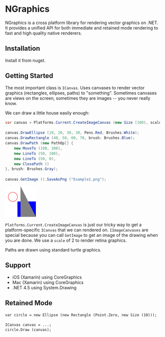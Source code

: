 # NGraphics

NGraphics is a cross platform library for rendering vector graphics on .NET. It provides a unified API for both immediate and retained mode rendering to fast and high quality native renderers.


## Installation

Install it from nuget.


## Getting Started

The most important class is `ICanvas`. Uses canvases to render vector graphics (rectangles, ellipses, paths) to "something". Sometimes canvases are views on the screen, sometimes they are images -- you never really know.

We can draw a little house easily enough:

```csharp
var canvas = Platforms.Current.CreateImageCanvas (new Size (100), scale: 2);

canvas.DrawEllipse (10, 20, 30, 30, Pens.Red, Brushes.White);
canvas.DrawRectangle (40, 50, 60, 70, brush: Brushes.Blue);
canvas.DrawPath (new PathOp[] {	
	new MoveTo (100, 100),
	new LineTo (50, 100),
	new LineTo (50, 0),
	new ClosePath ()
}, brush: Brushes.Gray);

canvas.GetImage ().SaveAsPng ("Example1.png");
```

<img src="TestResults/Example1.png" width="100" height="100" />

`Platforms.Current.CreateImageCanvas` is just our tricky way to get a platform-specific `ICanvas` that we can rendered on. `IImageCanvases` are special because you can call `GetImage` to get an image of the drawing when you are done. We use a `scale` of 2 to render retina graphics.

Paths are drawn using standard turtle graphics.


## Support


* iOS (Xamarin) using CoreGraphics
* Mac (Xamarin) using CoreGraphics
* .NET 4.5 using System.Drawing


## Retained Mode

```charp
var circle = new Ellipse (new Rectangle (Point.Zero, new Size (10)));

ICanvas canvas = ...;
circle.Draw (canvas);
```